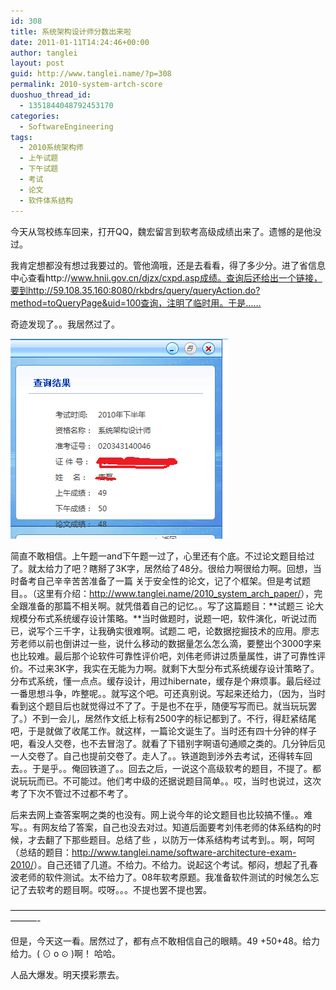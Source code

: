 ```yaml
---
id: 308
title: 系统架构设计师分数出来啦
date: 2011-01-11T14:24:46+00:00
author: tanglei
layout: post
guid: http://www.tanglei.name/?p=308
permalink: 2010-system-artch-score
duoshuo_thread_id:
  - 1351844048792453170
categories:
  - SoftwareEngineering
tags:
  - 2010系统架构师
  - 上午试题
  - 下午试题
  - 考试
  - 论文
  - 软件体系结构
---
```

今天从驾校练车回来，打开QQ，魏宏留言到软考高级成绩出来了。遗憾的是他没过。
  
我肯定想都没有想过我要过的。管他滴哦，还是去看看，得了多少分。进了省信息中心查看http://www.hnii.gov.cn/djzx/cxpd.asp成绩。查询后还给出一个链接，要到http://59.108.35.160:8080/rkbdrs/query/queryAction.do?method=toQueryPage&uid=100查询，注明了临时用。于是……
  
奇迹发现了。。我居然过了。
  
[<img class="alignleft size-full wp-image-306" title="架构成绩" src="/wp-content/uploads/2011/01/架构成绩.png" alt="" width="348" height="320" />](/wp-content/uploads/2011/01/架构成绩.png)

简直不敢相信。上午题一and下午题一过了，心里还有个底。不过论文题目给过了。就太给力了吧？瞎掰了3K字，居然给了48分。很给力啊很给力啊。回想，当时备考自己辛辛苦苦准备了一篇 关于安全性的论文，记了个框架。但是考试题目。。（这里有介绍：<a href="http://www.tanglei.name/2010_system_arch_paper/" target="_blank">http://www.tanglei.name/2010_system_arch_paper/</a>），完全跟准备的那篇不相关啊。就凭借着自己的记忆。。写了这篇题目：**试题三 论大规模分布式系统缓存设计策略。**当时做题时，说题一吧，软件演化，听说过而已，说写个三千字，让我确实很难啊。试题二 吧，论数据挖掘技术的应用。廖志芳老师以前也倒讲过一些，说什么移动的数据量怎么怎么滴，要整出个3000字来也比较难。最后那个论软件可靠性评价吧，刘伟老师讲过质量属性，讲了可靠性评价。不过来3K字，我实在无能为力啊。就剩下大型分布式系统缓存设计策略了。分布式系统，懂一点点。缓存设计，用过hibernate，缓存是个麻烦事。最后经过一番思想斗争，咋整呢。。就写这个吧。可还真别说。写起来还给力，（因为，当时看到这个题目后也就觉得过不了了。于是也不在乎，随便写写而已。就当玩玩罢了。）不到一会儿，居然作文纸上标有2500字的标记都到了。不行，得赶紧结尾吧，于是就做了收尾工作。就这样，一篇论文诞生了。当时还有四十分钟的样子吧，看没人交卷，也不去冒泡了。就看了下错别字啊语句通顺之类的。几分钟后见一人交卷了。自己也提前交卷了。走人了。。铁道跑到涉外去考试，还得转车回去。。于是乎。。俺回铁道了。。回去之后，一说这个高级软考的题目，不提了。都说玩玩而已。不可能过。他们考中级的还据说题目简单。。哎，当时也说过，这次考了下次不管过不过都不考了。

后来去网上查答案啊之类的也没有。网上说今年的论文题目也比较搞不懂。。难写。。有网友给了答案，自己也没去对过。知道后面要考刘伟老师的体系结构的时候，才去翻了下那些题目。总结了些 ，以防万一体系结构考试考到。。啊，呵呵（总结的题目：<a href="http://www.tanglei.name/software-architecture-exam-2010/" target="_blank">http://www.tanglei.name/software-architecture-exam-2010/</a>）。自己还错了几道。不给力。不给力。说起这个考试。郁闷，想起了孔春波老师的软件测试。太不给力了。08年软考原题。我准备软件测试的时候怎么忘记了去软考的题目啊。哎呀。。。不提也罢不提也罢。

&#8212;&#8212;&#8212;&#8212;&#8212;&#8212;&#8212;&#8212;&#8212;&#8212;&#8212;&#8212;&#8212;&#8212;&#8212;&#8212;&#8212;&#8212;&#8212;&#8212;&#8212;&#8212;&#8212;&#8212;&#8212;&#8212;&#8212;&#8212;&#8212;&#8212;&#8212;&#8212;&#8212;&#8212;&#8212;&#8212;&#8212;&#8212;&#8212;-

但是，今天这一看。居然过了，都有点不敢相信自己的眼睛。49 +50+48。给力给力。( ⊙ o ⊙ )啊！ 哈哈。

人品大爆发。明天摸彩票去。
